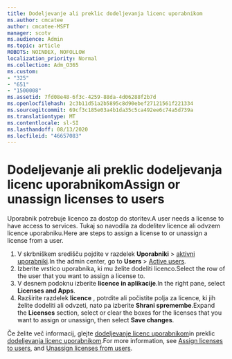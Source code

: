 ```yaml
---
title: Dodeljevanje ali preklic dodeljevanja licenc uporabnikom
ms.author: cmcatee
author: cmcatee-MSFT
manager: scotv
ms.audience: Admin
ms.topic: article
ROBOTS: NOINDEX, NOFOLLOW
localization_priority: Normal
ms.collection: Adm_O365
ms.custom:
- "325"
- "651"
- "1500008"
ms.assetid: 7fd08e48-6f3c-4259-88da-4d06288f2b7d
ms.openlocfilehash: 2c3b11d51a2b5895c8d90ebef27121561f221334
ms.sourcegitcommit: 69cf3c185e03a4b1da35c5ca492ee6c74a5d739a
ms.translationtype: MT
ms.contentlocale: sl-SI
ms.lasthandoff: 08/13/2020
ms.locfileid: "46657083"
---
```

# <a name="assign-or-unassign-licenses-to-users"></a><span data-ttu-id="27783-102">Dodeljevanje ali preklic dodeljevanja licenc uporabnikom</span><span class="sxs-lookup"><span data-stu-id="27783-102">Assign or unassign licenses to users</span></span>

<span data-ttu-id="27783-103">Uporabnik potrebuje licenco za dostop do storitev.</span><span class="sxs-lookup"><span data-stu-id="27783-103">A user needs a license to have access to services.</span></span> <span data-ttu-id="27783-104">Tukaj so navodila za dodelitev licence ali odvzem licence uporabniku.</span><span class="sxs-lookup"><span data-stu-id="27783-104">Here are steps to assign a license to or unassign a license from a user.</span></span>
  
1. <span data-ttu-id="27783-105">V skrbniškem središču pojdite v razdelek **Uporabniki** \> [aktivni uporabniki](https://go.microsoft.com/fwlink/p/?linkid=834822).</span><span class="sxs-lookup"><span data-stu-id="27783-105">In the admin center, go to **Users** \> [Active users](https://go.microsoft.com/fwlink/p/?linkid=834822).</span></span>
2. <span data-ttu-id="27783-106">Izberite vrstico uporabnika, ki mu želite dodeliti licenco.</span><span class="sxs-lookup"><span data-stu-id="27783-106">Select the row of the user that you want to assign a license to.</span></span>
3. <span data-ttu-id="27783-107">V desnem podoknu izberite **licence in aplikacije**.</span><span class="sxs-lookup"><span data-stu-id="27783-107">In the right pane, select **Licenses and Apps**.</span></span>
4. <span data-ttu-id="27783-108">Razširite razdelek **licence** , potrdite ali počistite polja za licence, ki jih želite dodeliti ali odvzeti, nato pa izberite **Shrani spremembe**.</span><span class="sxs-lookup"><span data-stu-id="27783-108">Expand the **Licenses** section, select or clear the boxes for the licenses that you want to assign or unassign, then select **Save changes**.</span></span>

<span data-ttu-id="27783-109">Če želite več informacij, glejte [dodeljevanje licenc uporabnikom](https://docs.microsoft.com/microsoft-365/admin/manage/assign-licenses-to-users)in preklic [dodeljevanja licenc uporabnikom](https://docs.microsoft.com/microsoft-365/admin/manage/remove-licenses-from-users).</span><span class="sxs-lookup"><span data-stu-id="27783-109">For more information, see [Assign licenses to users](https://docs.microsoft.com/microsoft-365/admin/manage/assign-licenses-to-users), and [Unassign licenses from users](https://docs.microsoft.com/microsoft-365/admin/manage/remove-licenses-from-users).</span></span>